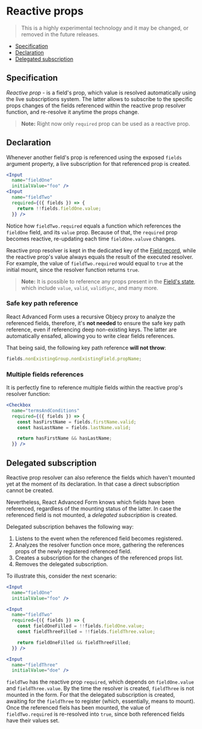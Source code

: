 # Reactive props

> This is a highly experimental technology and it may be changed, or  removed in the future releases.

* [Specification](#specification)
* [Declaration](#declaration)
* [Delegated subscription](#delegated-subscription)

## Specification
*Reactive prop* - is a field's prop, which value is resolved automatically using the live subscriptions system. The latter allows to subscribe to the specific props changes of the fields referenced within the reactive prop resolver function, and re-resolve it anytime the props change.

> **Note:** Right now only `required` prop can be used as a reactive prop.

## Declaration
Whenever another field's prop is referenced using the exposed `fields` argument property, a live subscription for that referenced prop is created.

```jsx
<Input
  name="fieldOne"
  initialValue="foo" />
<Input
  name="fieldTwo"
  required={({ fields }) => {
    return !!fields.fieldOne.value;
  }} />
```

Notice how `fieldTwo.required` equals a function which references the `fieldOne` field, and its `value` prop. Because of that, the `required` prop becomes reactive, re-updating each time `fieldOne.valuve` changes.

Reactive prop resolver is kept in the dedicated key of the [Field record](./field-lifecycle.md#field-record), while the reactive prop's value always equals the result of the executed resolver. For example, the value of `fieldTwo.required` would equal to `true` at the initial mount, since the resolver function returns `true`.

> **Note:** It is possible to reference any props present in the [Field's state](../hoc/createField/props.md#field-state), which include `value`, `valid`, `validSync`, and many more.

### Safe key path reference
React Advanced Form uses a recursive Objecy proxy to analyze the referenced fields, therefore, it's **not needed** to ensure the safe key path reference, even if referencing deep non-existing keys. The latter are automatically ensafed, allowing you to write clear fields references.

That being said, the following key path reference **will not throw**:
```js
fields.nonExistingGroup.nonExistingField.propName;
```

### Multiple fields references
It is perfectly fine to reference multiple fields within the reactive prop's resolver function:

```jsx
<Checkbox
  name="termsAndConditions"
  required={({ fields }) => {
    const hasFirstName = fields.firstName.valid;
    const hasLastName = fields.lastName.valid;

    return hasFirstName && hasLastName;
  }} />
```

## Delegated subscription
Reactive prop resolver can also reference the fields which haven't mounted yet at the moment of its declaration. In that case a direct subscription cannot be created.

Nevertheless, React Advanced Form knows which fields have been referenced, regardless of the mounting status of the latter. In case the referenced field is not mounted, a *delegated subscription* is created.

Delegated subscription behaves the following way:

1. Listens to the event when the referenced field becomes registered.
1. Analyzes the resolver function once more, gathering the references props of the newly registered referenced field.
1. Creates a subscription for the changes of the referenced props list.
1. Removes the delegated subscription.

To illustrate this, consider the next scenario:

```jsx
<Input
  name="fieldOne"
  initialValue="foo" />

<Input
  name="fieldTwo"
  required={({ fields }) => {
    const fieldOneFilled = !!fields.fieldOne.value;
    const fieldThreeFilled = !!fields.fieldThree.value;

    return fieldOneFilled && fieldThreeFilled;
  }} />

<Input
  name="fieldThree"
  initialValue="doe" />
```

`fieldTwo` has the reactive prop `required`, which depends on `fieldOne.value` and `fieldThree.value`. By the time the resolver is created, `fieldThree` is not mounted in the form. For that the delegated subscription is created, awaiting for the `fieldThree` to register (which, essentially, means to mount). Once the referenced fiels has been mounted, the value of `fieldTwo.required` is re-resolved into `true`, since both referenced fields have their values set.
